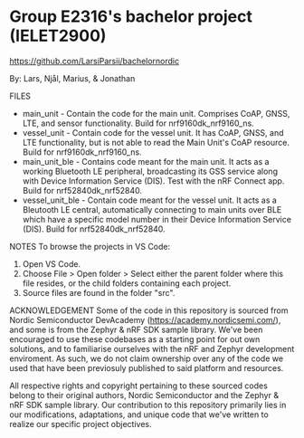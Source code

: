 # Group E2316's bachelor project (IELET2900)
https://github.com/LarsiParsii/bachelornordic

By:
Lars,
Njål,
Marius, &
Jonathan


FILES
- main_unit - Contain the code for the main unit. Comprises CoAP, GNSS, LTE, and sensor functionality. Build for nrf9160dk_nrf9160_ns.
- vessel_unit - Contain code for the vessel unit. It has CoAP, GNSS, and LTE functionality, but is not able to read the Main Unit's CoAP resource. Build for nrf9160dk_nrf9160_ns.
- main_unit_ble - Contains code meant for the main unit. It acts as a working Bluetooth LE peripheral, broadcasting its GSS service along with Device Information Service (DIS). Test with the nRF Connect app. Build for nrf52840dk_nrf52840.
- vessel_unit_ble - Contain code meant for the vessel unit. It acts as a Bleutooth LE central, automatically connecting to main units over BLE which have a specific model number in their Device Information Service (DIS). Build for nrf52840dk_nrf52840.


NOTES
To browse the projects in VS Code:
1) Open VS Code.
2) Choose File > Open folder > Select either the parent folder where this file resides, or the child folders containing each project.
3) Source files are found in the folder "src".

ACKNOWLEDGEMENT
Some of the code in this repository is sourced from Nordic Semiconductor DevAcademy (https://academy.nordicsemi.com/), and some is from the Zephyr & nRF SDK sample library.
We've been encouraged to use these codebases as a starting point for out own solutions, and to familiarise ourselves with the nRF and Zephyr development enviroment.
As such, we do not claim ownership over any of the code we used that have been previosuly published to said platform and resources.

All respective rights and copyright pertaining to these sourced codes belong to their original authors, Nordic Semiconductor and the Zephyr & nRF SDK sample library.
Our contribution to this repository primarily lies in our modifications, adaptations, and unique code that we've written to realize our specific project objectives.

